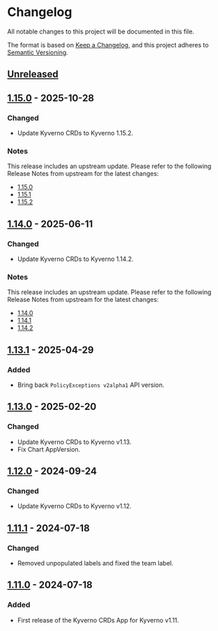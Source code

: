 # Changelog

All notable changes to this project will be documented in this file.

The format is based on [Keep a Changelog](https://keepachangelog.com/en/1.0.0/),
and this project adheres to [Semantic Versioning](https://semver.org/spec/v2.0.0.html).

## [Unreleased]

## [1.15.0] - 2025-10-28

### Changed

- Update Kyverno CRDs to Kyverno 1.15.2.

### Notes

This release includes an upstream update. Please refer to the following Release Notes from upstream for the latest changes:

- [1.15.0](https://github.com/kyverno/kyverno/releases/tag/v1.15.0)
- [1.15.1](https://github.com/kyverno/kyverno/releases/tag/v1.15.1)
- [1.15.2](https://github.com/kyverno/kyverno/releases/tag/v1.15.2)

## [1.14.0] - 2025-06-11

### Changed

- Update Kyverno CRDs to Kyverno 1.14.2.

### Notes

This release includes an upstream update. Please refer to the following Release Notes from upstream for the latest changes:

- [1.14.0](https://github.com/kyverno/kyverno/releases/tag/v1.14.0)
- [1.14.1](https://github.com/kyverno/kyverno/releases/tag/v1.14.1)
- [1.14.2](https://github.com/kyverno/kyverno/releases/tag/v1.14.2)

## [1.13.1] - 2025-04-29

### Added

- Bring back `PolicyExceptions v2alpha1` API version.

## [1.13.0] - 2025-02-20

### Changed

- Update Kyverno CRDs to Kyverno v1.13.
- Fix Chart AppVersion.

## [1.12.0] - 2024-09-24

### Changed

- Update Kyverno CRDs to Kyverno v1.12.

## [1.11.1] - 2024-07-18

### Changed

- Removed unpopulated labels and fixed the team label.

## [1.11.0] - 2024-07-18

### Added

- First release of the Kyverno CRDs App for Kyverno v1.11.

[Unreleased]: https://github.com/giantswarm/kyverno-crds/compare/v1.15.0...HEAD
[1.15.0]: https://github.com/giantswarm/kyverno-crds/compare/v1.14.0...v1.15.0
[1.14.0]: https://github.com/giantswarm/kyverno-crds/compare/v1.13.1...v1.14.0
[1.13.1]: https://github.com/giantswarm/kyverno-crds/compare/v1.13.0...v1.13.1
[1.13.0]: https://github.com/giantswarm/kyverno-crds/compare/v1.12.0...v1.13.0
[1.12.0]: https://github.com/giantswarm/kyverno-crds/compare/v1.11.1...v1.12.0
[1.11.1]: https://github.com/giantswarm/kyverno-crds/compare/v1.11.0...v1.11.1
[1.11.0]: https://github.com/giantswarm/kyverno-crds/releases/tag/v1.11.0

